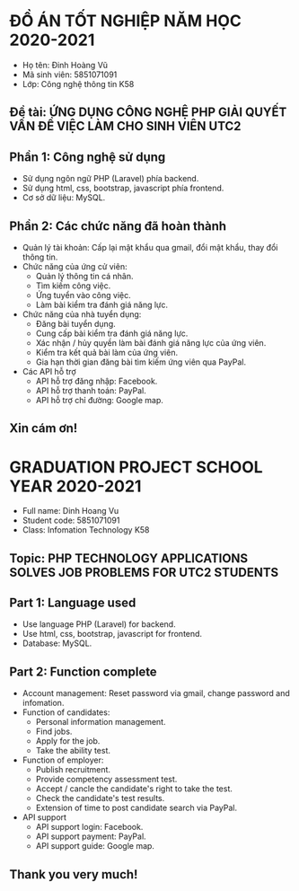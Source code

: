 # ĐỒ ÁN TỐT NGHIỆP NĂM HỌC 2020-2021
+ Họ tên: Đinh Hoàng Vũ
+ Mã sinh viên: 5851071091
+ Lớp: Công nghệ thông tin K58
## Đề tài: ỨNG DỤNG CÔNG NGHỆ PHP GIẢI QUYẾT VẤN ĐỀ VIỆC LÀM CHO SINH VIÊN UTC2
## Phần 1: Công nghệ sử dụng
- Sử dụng ngôn ngữ PHP (Laravel) phía backend.
- Sử dụng html, css, bootstrap, javascript phía frontend.
- Cơ sở dữ liệu: MySQL.
## Phần 2: Các chức năng đã hoàn thành
- Quản lý tài khoản: Cấp lại mật khẩu qua gmail, đổi mật khẩu, thay đổi thông tin.
- Chức năng của ứng cử viên:
    + Quản lý thông tin cá nhân.
	+ Tìm kiếm công việc.
	+ Ứng tuyển vào công việc.
	+ Làm bài kiểm tra đánh giá năng lực.
- Chức năng của nhà tuyển dụng:
	+ Đăng bài tuyển dụng.
	+ Cung cấp bài kiểm tra đánh giá năng lực.
	+ Xác nhận / hủy quyền làm bài đánh giá năng lực của ứng viên.
	+ Kiểm tra kết quả bài làm của ứng viên.
	+ Gia hạn thời gian đăng bài tìm kiếm ứng viên qua PayPal.
- Các API hỗ trợ
	+ API hỗ trợ đăng nhập: Facebook.
	+ API hỗ trợ thanh toán: PayPal.
	+ API hỗ trợ chỉ đường: Google map.
## Xin cám ơn!
#
# GRADUATION PROJECT SCHOOL YEAR 2020-2021
+ Full name: Dinh Hoang Vu
+ Student code: 5851071091
+ Class: Infomation Technology K58
## Topic: PHP TECHNOLOGY APPLICATIONS SOLVES JOB PROBLEMS FOR UTC2 STUDENTS 
## Part 1: Language used
- Use language PHP (Laravel) for backend.
- Use html, css, bootstrap, javascript for frontend.
- Database: MySQL.
## Part 2: Function complete
- Account management: Reset password via gmail, change password and infomation.
- Function of candidates:
    + Personal information management.
	+ Find jobs.
	+ Apply for the job.
	+ Take the ability test.
- Function of employer:
	+ Publish recruitment.
	+ Provide competency assessment test.
	+ Accept / cancle the candidate's right to take the test.
	+ Check the candidate's test results.
	+ Extension of time to post candidate search via PayPal.
- API support
	+ API support login: Facebook.
	+ API support payment: PayPal.
	+ API support guide: Google map.
## Thank you very much!
